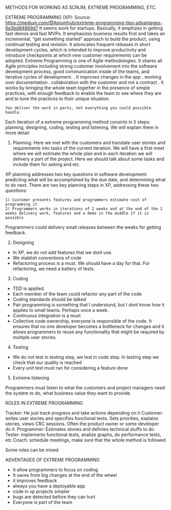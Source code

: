 

METHODS FOR WORKING AS SCRUM, EXTREME PROGRAMMING, ETC.

EXTREME PROGRAMMING (XP):
	Source: https://medium.com/@Apiumhub/extreme-programming-tips-advantages-6e3bd84869d7
	It seems work for startups. Basically, it emphizes in getting fast demos and fast MVPs.
	It emphasizes business results first and takes an incremental, “get something started” approach to build the product, using continual testing and revision. It advocates frequent releases in short development cycles, which is intended to improve productivity and introduce checkpoints at which new customer requirements can be adopted. 
	Extreme Programming is one of Agile methodologies. It shares all Agile principles including strong customer involvement into the software development process, good communication inside of the teams, and iterative cycles of development.
	. It improves changes in the app
	. working over documentation
	. collaboration with the customer and not a contract
	. It works by bringing the whole team together in the presence of simple practices, with enough feedback to enable the team to see where they are and to tune the practices to their unique situation.

	You deliver the work in parts, not everything you could possible handle.

Each iteration of a extreme programming method consints in 5 steps: planning, designing, coding, testing and listening. We will explain them in more detail:

1. Planning. Here we met with the customers and translate user stories and requirements into tasks of the current iteration. We will have a first meet where we will estimate the whole plan and in each iteration we will delivery a part of the project. Here we should talk about some tasks and include them for asking and etc.


XP planning addresses two key questions in software development: predicting what will be accomplished by the due date, and determining what to do next. There are two key planning steps in XP, addressing these two questions:

	1) Customer presents features and programmers estimate cost of programming it
	2) Programmers works in iterations of 2 weeks and at the end of the 2 weeks delivery work, features and a demo in the middle if it is possible

Programmers could delivery small releases between the weeks for getting feedback.

2. Designing

- In XP, we do not add features that we dont use. 
- We stablish conventions of code
- Refactoring process is a must. We should have a day for that. For refactoring, we need a battery of tests.

3. Coding

- TDD is applied.
- Each member of the team could refactor any part of the code
- Coding standards should be talked
- Pair programming is something that I understund, but I dont know how it applies to small teams. Perhaps once a week.
- Continuous integration is a must
- Collective code ownership, everyone is responsible of the code.  It ensures that no one developer becomes a bottleneck for changes and it allows programmers to reuse any functionality that might be required by multiple user stories.

4. Testing

- We do not test in testing step, we test in code step. In testing step we check that our quality is reached
- Every unit test must run for considering a feature done

5. Extreme listening


Programmers must listen to what the customers and project managers need the system to do, what business value they want to provide.


ROLES IN EXTREME PROGRAMMING

Tracker: He just track progress and take actions depending on it
Customer: writes user stories and specifies functional tests. Sets priorities, explains stories, views CRC sessions. Often the product owner or some developer do it.
Programmer: Estimates stories and definies technical stuffs to do.
Tester: implements functional tests, analize graphs, do performance tests, etc
Coach: schedule meetings, make sure that the whole method is followed

Some roles can be mixed

ADVENTAGES OF EXTREME PROGRAMMING

- It allow programmers to focus on coding
- It saves from big changes at the end of the wheel
- it improves feedback
- always you have a deployable app
- code in xp projects simpler
- bugs are detected before they can hurt
- Everyone is part of the team




